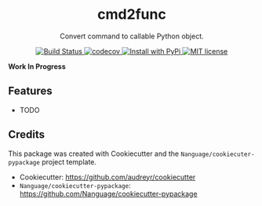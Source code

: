 <div align="center">
<h1> cmd2func </h1>

<p> Convert command to callable Python object. </p>

<p>
    <a href="https://github.com/Nanguage/cmd2func/actions/workflows/build_and_test.yml">
        <img src="https://github.com/Nanguage/cmd2func/actions/workflows/build_and_test.yml/badge.svg" alt="Build Status">
    </a>
    <a href="https://app.codecov.io/gh/Nanguage/cmd2func">
        <img src="https://codecov.io/gh/Nanguage/cmd2func/branch/master/graph/badge.svg" alt="codecov">
    </a>
  <a href="https://pypi.org/project/cmd2func/">
    <img src="https://img.shields.io/pypi/v/cmd2func.svg" alt="Install with PyPi" />
  </a>
  <a href="https://github.com/Nanguage/cmd2func/blob/master/LICENSE">
    <img src="https://img.shields.io/github/license/Nanguage/cmd2func" alt="MIT license" />
  </a>
</p>
</div>

**Work In Progress**


## Features

* TODO

## Credits

This package was created with Cookiecutter and the `Nanguage/cookiecuter-pypackage` project template.

+ Cookiecutter: https://github.com/audreyr/cookiecutter
+ `Nanguage/cookiecutter-pypackage`: https://github.com/Nanguage/cookiecutter-pypackage
